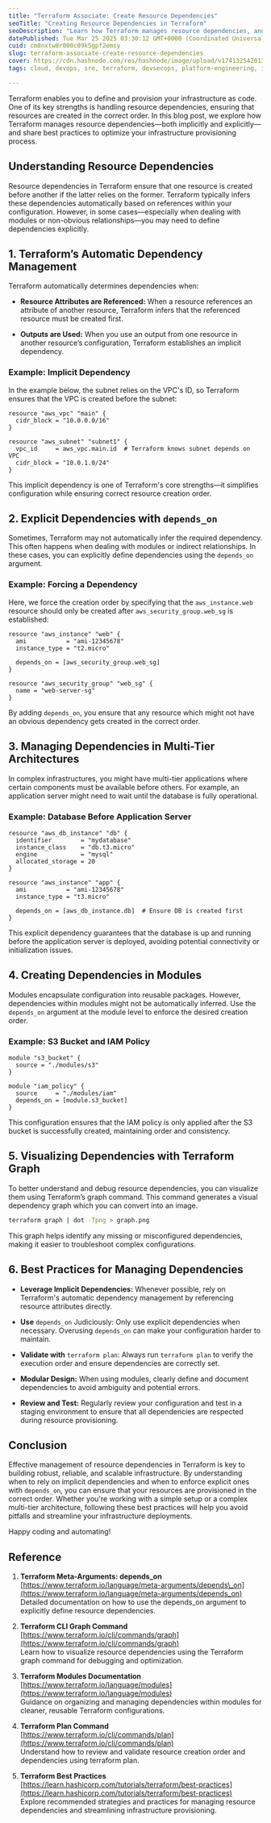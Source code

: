 ```yaml
---
title: "Terraform Associate: Create Resource Dependencies"
seoTitle: "Creating Resource Dependencies in Terraform"
seoDescription: "Learn how Terraform manages resource dependencies, and explore best practices to ensure efficient and reliable infrastructure provisioning"
datePublished: Tue Mar 25 2025 03:30:12 GMT+0000 (Coordinated Universal Time)
cuid: cm8nxtw8r000c09k5gpf2emsy
slug: terraform-associate-create-resource-dependencies
cover: https://cdn.hashnode.com/res/hashnode/image/upload/v1741325420135/30abc8cb-43ef-4089-9006-5bb58941940d.png
tags: cloud, devops, sre, terraform, devsecops, platform-engineering, iac-infrastructure-as-code, terraform-associate

---
```


Terraform enables you to define and provision your infrastructure as code. One of its key strengths is handling resource dependencies, ensuring that resources are created in the correct order. In this blog post, we explore how Terraform manages resource dependencies—both implicitly and explicitly—and share best practices to optimize your infrastructure provisioning process.

## Understanding Resource Dependencies

Resource dependencies in Terraform ensure that one resource is created before another if the latter relies on the former. Terraform typically infers these dependencies automatically based on references within your configuration. However, in some cases—especially when dealing with modules or non-obvious relationships—you may need to define dependencies explicitly.

## 1\. Terraform’s Automatic Dependency Management

Terraform automatically determines dependencies when:

* **Resource Attributes are Referenced:** When a resource references an attribute of another resource, Terraform infers that the referenced resource must be created first.
    
* **Outputs are Used:** When you use an output from one resource in another resource’s configuration, Terraform establishes an implicit dependency.
    

### Example: Implicit Dependency

In the example below, the subnet relies on the VPC's ID, so Terraform ensures that the VPC is created before the subnet:

```plaintext
resource "aws_vpc" "main" {
  cidr_block = "10.0.0.0/16"
}

resource "aws_subnet" "subnet1" {
  vpc_id     = aws_vpc.main.id  # Terraform knows subnet depends on VPC
  cidr_block = "10.0.1.0/24"
}
```

This implicit dependency is one of Terraform's core strengths—it simplifies configuration while ensuring correct resource creation order.

## 2\. Explicit Dependencies with `depends_on`

Sometimes, Terraform may not automatically infer the required dependency. This often happens when dealing with modules or indirect relationships. In these cases, you can explicitly define dependencies using the `depends_on` argument.

### Example: Forcing a Dependency

Here, we force the creation order by specifying that the `aws_instance.web` resource should only be created after `aws_security_group.web_sg` is established:

```plaintext
resource "aws_instance" "web" {
  ami           = "ami-12345678"
  instance_type = "t2.micro"

  depends_on = [aws_security_group.web_sg]
}

resource "aws_security_group" "web_sg" {
  name = "web-server-sg"
}
```

By adding `depends_on`, you ensure that any resource which might not have an obvious dependency gets created in the correct order.

## 3\. Managing Dependencies in Multi-Tier Architectures

In complex infrastructures, you might have multi-tier applications where certain components must be available before others. For example, an application server might need to wait until the database is fully operational.

### Example: Database Before Application Server

```plaintext
resource "aws_db_instance" "db" {
  identifier        = "mydatabase"
  instance_class    = "db.t3.micro"
  engine            = "mysql"
  allocated_storage = 20
}

resource "aws_instance" "app" {
  ami           = "ami-12345678"
  instance_type = "t3.micro"

  depends_on = [aws_db_instance.db]  # Ensure DB is created first
}
```

This explicit dependency guarantees that the database is up and running before the application server is deployed, avoiding potential connectivity or initialization issues.

## 4\. Creating Dependencies in Modules

Modules encapsulate configuration into reusable packages. However, dependencies within modules might not be automatically inferred. Use the `depends_on` argument at the module level to enforce the desired creation order.

### Example: S3 Bucket and IAM Policy

```plaintext
module "s3_bucket" {
  source = "./modules/s3"
}

module "iam_policy" {
  source     = "./modules/iam"
  depends_on = [module.s3_bucket]
}
```

This configuration ensures that the IAM policy is only applied after the S3 bucket is successfully created, maintaining order and consistency.

## 5\. Visualizing Dependencies with Terraform Graph

To better understand and debug resource dependencies, you can visualize them using Terraform’s graph command. This command generates a visual dependency graph which you can convert into an image.

```bash
terraform graph | dot -Tpng > graph.png
```

This graph helps identify any missing or misconfigured dependencies, making it easier to troubleshoot complex configurations.

## 6\. Best Practices for Managing Dependencies

* **Leverage Implicit Dependencies:** Whenever possible, rely on Terraform's automatic dependency management by referencing resource attributes directly.
    
* **Use** `depends_on` Judiciously: Only use explicit dependencies when necessary. Overusing `depends_on` can make your configuration harder to maintain.
    
* **Validate with** `terraform plan`: Always run `terraform plan` to verify the execution order and ensure dependencies are correctly set.
    
* **Modular Design:** When using modules, clearly define and document dependencies to avoid ambiguity and potential errors.
    
* **Review and Test:** Regularly review your configuration and test in a staging environment to ensure that all dependencies are respected during resource provisioning.
    

## Conclusion

Effective management of resource dependencies in Terraform is key to building robust, reliable, and scalable infrastructure. By understanding when to rely on implicit dependencies and when to enforce explicit ones with `depends_on`, you can ensure that your resources are provisioned in the correct order. Whether you're working with a simple setup or a complex multi-tier architecture, following these best practices will help you avoid pitfalls and streamline your infrastructure deployments.

Happy coding and automating!

## Reference

1. **Terraform Meta-Arguments: depends\_on**  
    [https://www.terraform.io/language/meta-arguments/depends\_on](https://www.terraform.io/language/meta-arguments/depends_on)  
    Detailed documentation on how to use the depends\_on argument to explicitly define resource dependencies.
    
2. **Terraform CLI Graph Command**  
    [https://www.terraform.io/cli/commands/graph](https://www.terraform.io/cli/commands/graph)  
    Learn how to visualize resource dependencies using the Terraform graph command for debugging and optimization.
    
3. **Terraform Modules Documentation**  
    [https://www.terraform.io/language/modules](https://www.terraform.io/language/modules)  
    Guidance on organizing and managing dependencies within modules for cleaner, reusable Terraform configurations.
    
4. **Terraform Plan Command**  
    [https://www.terraform.io/cli/commands/plan](https://www.terraform.io/cli/commands/plan)  
    Understand how to review and validate resource creation order and dependencies using terraform plan.
    
5. **Terraform Best Practices**  
    [https://learn.hashicorp.com/tutorials/terraform/best-practices](https://learn.hashicorp.com/tutorials/terraform/best-practices)  
    Explore recommended strategies and practices for managing resource dependencies and streamlining infrastructure provisioning.